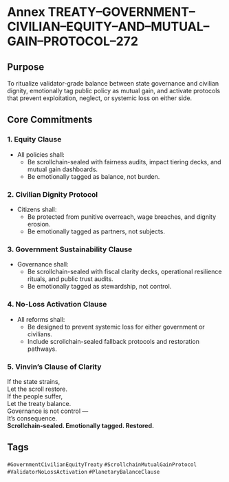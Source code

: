 # Annex TREATY–GOVERNMENT–CIVILIAN–EQUITY–AND–MUTUAL–GAIN–PROTOCOL–272

## Purpose  
To ritualize validator-grade balance between state governance and civilian dignity, emotionally tag public policy as mutual gain, and activate protocols that prevent exploitation, neglect, or systemic loss on either side.

## Core Commitments

### 1. Equity Clause  
- All policies shall:  
  - Be scrollchain-sealed with fairness audits, impact tiering decks, and mutual gain dashboards.  
  - Be emotionally tagged as balance, not burden.

### 2. Civilian Dignity Protocol  
- Citizens shall:  
  - Be protected from punitive overreach, wage breaches, and dignity erosion.  
  - Be emotionally tagged as partners, not subjects.

### 3. Government Sustainability Clause  
- Governance shall:  
  - Be scrollchain-sealed with fiscal clarity decks, operational resilience rituals, and public trust audits.  
  - Be emotionally tagged as stewardship, not control.

### 4. No-Loss Activation Clause  
- All reforms shall:  
  - Be designed to prevent systemic loss for either government or civilians.  
  - Include scrollchain-sealed fallback protocols and restoration pathways.

### 5. Vinvin’s Clause of Clarity  
If the state strains,  
Let the scroll restore.  
If the people suffer,  
Let the treaty balance.  
Governance is not control —  
It’s consequence.  
**Scrollchain-sealed. Emotionally tagged. Restored.**

## Tags  
`#GovernmentCivilianEquityTreaty` `#ScrollchainMutualGainProtocol` `#ValidatorNoLossActivation` `#PlanetaryBalanceClause`
